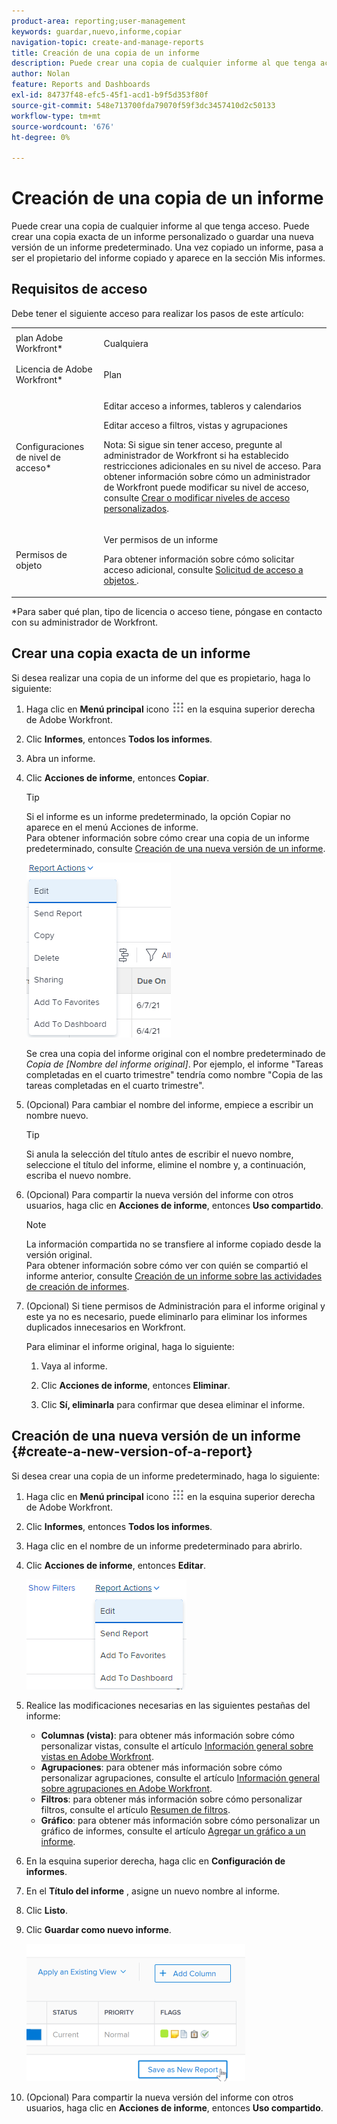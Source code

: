 ```yaml
---
product-area: reporting;user-management
keywords: guardar,nuevo,informe,copiar
navigation-topic: create-and-manage-reports
title: Creación de una copia de un informe
description: Puede crear una copia de cualquier informe al que tenga acceso. Puede crear una copia exacta de un informe personalizado o guardar una nueva versión de un informe predeterminado. Una vez copiado un informe, pasa a ser el propietario del informe copiado y aparece en la sección Mis informes.
author: Nolan
feature: Reports and Dashboards
exl-id: 84737f48-efc5-45f1-acd1-b9f5d353f80f
source-git-commit: 548e713700fda79070f59f3dc3457410d2c50133
workflow-type: tm+mt
source-wordcount: '676'
ht-degree: 0%

---
```


# Creación de una copia de un informe

Puede crear una copia de cualquier informe al que tenga acceso. Puede crear una copia exacta de un informe personalizado o guardar una nueva versión de un informe predeterminado. Una vez copiado un informe, pasa a ser el propietario del informe copiado y aparece en la sección Mis informes.

## Requisitos de acceso

Debe tener el siguiente acceso para realizar los pasos de este artículo:

<table style="table-layout:auto"> 
 <col> 
 <col> 
 <tbody> 
  <tr> 
   <td role="rowheader">plan Adobe Workfront*</td> 
   <td> <p>Cualquiera</p> </td> 
  </tr> 
  <tr> 
   <td role="rowheader">Licencia de Adobe Workfront*</td> 
   <td> <p>Plan </p> </td> 
  </tr> 
  <tr> 
   <td role="rowheader">Configuraciones de nivel de acceso*</td> 
   <td> <p>Editar acceso a informes, tableros y calendarios</p> <p>Editar acceso a filtros, vistas y agrupaciones</p> <p>Nota: Si sigue sin tener acceso, pregunte al administrador de Workfront si ha establecido restricciones adicionales en su nivel de acceso. Para obtener información sobre cómo un administrador de Workfront puede modificar su nivel de acceso, consulte <a href="../../../administration-and-setup/add-users/configure-and-grant-access/create-modify-access-levels.md" class="MCXref xref">Crear o modificar niveles de acceso personalizados</a>.</p> </td> 
  </tr> 
  <tr> 
   <td role="rowheader">Permisos de objeto</td> 
   <td> <p>Ver permisos de un informe</p> <p>Para obtener información sobre cómo solicitar acceso adicional, consulte <a href="../../../workfront-basics/grant-and-request-access-to-objects/request-access.md" class="MCXref xref">Solicitud de acceso a objetos </a>.</p> </td> 
  </tr> 
 </tbody> 
</table>

&#42;Para saber qué plan, tipo de licencia o acceso tiene, póngase en contacto con su administrador de Workfront.

## Crear una copia exacta de un informe

Si desea realizar una copia de un informe del que es propietario, haga lo siguiente:

1. Haga clic en **Menú principal** icono ![](assets/main-menu-icon.png) en la esquina superior derecha de Adobe Workfront.

1. Clic **Informes**, entonces **Todos los informes**.
1. Abra un informe.
1. Clic **Acciones de informe**, entonces **Copiar**.

   >[!TIP]
   >
   >Si el informe es un informe predeterminado, la opción Copiar no aparece en el menú Acciones de informe.\
   >Para obtener información sobre cómo crear una copia de un informe predeterminado, consulte [Creación de una nueva versión de un informe](#create-a-new-version-of-a-report).

   ![Copiar informe](assets/nwe-fulllistofreportactions-2022.png)

   Se crea una copia del informe original con el nombre predeterminado de *Copia de [Nombre del informe original]*. Por ejemplo, el informe &quot;Tareas completadas en el cuarto trimestre&quot; tendría como nombre &quot;Copia de las tareas completadas en el cuarto trimestre&quot;.

1. (Opcional) Para cambiar el nombre del informe, empiece a escribir un nombre nuevo.

   >[!TIP]
   >
   >Si anula la selección del título antes de escribir el nuevo nombre, seleccione el título del informe, elimine el nombre y, a continuación, escriba el nuevo nombre.

1. (Opcional) Para compartir la nueva versión del informe con otros usuarios, haga clic en **Acciones de informe**, entonces **Uso compartido**.

   >[!NOTE]
   >
   >La información compartida no se transfiere al informe copiado desde la versión original.\
   >Para obtener información sobre cómo ver con quién se compartió el informe anterior, consulte [Creación de un informe sobre las actividades de creación de informes](../../../reports-and-dashboards/reports/report-usage/create-report-reporting-activities.md#identify).

1. (Opcional) Si tiene permisos de Administración para el informe original y este ya no es necesario, puede eliminarlo para eliminar los informes duplicados innecesarios en Workfront.

   Para eliminar el informe original, haga lo siguiente:

   1. Vaya al informe.
   1. Clic **Acciones de informe**, entonces **Eliminar**.

   1. Clic **Sí, eliminarla** para confirmar que desea eliminar el informe.

## Creación de una nueva versión de un informe {#create-a-new-version-of-a-report}

Si desea crear una copia de un informe predeterminado, haga lo siguiente:

1. Haga clic en **Menú principal** icono ![](assets/main-menu-icon.png) en la esquina superior derecha de Adobe Workfront.

1. Clic **Informes**, entonces **Todos los informes**.
1. Haga clic en el nombre de un informe predeterminado para abrirlo.
1. Clic **Acciones de informe**, entonces **Editar**.

   ![Editar informe](assets/nwe-reportactionsfordefaultreport-2022.png)

1. Realice las modificaciones necesarias en las siguientes pestañas del informe:

   * **Columnas (vista)**: para obtener más información sobre cómo personalizar vistas, consulte el artículo [Información general sobre vistas en Adobe Workfront](../../../reports-and-dashboards/reports/reporting-elements/views-overview.md).
   * **Agrupaciones**: para obtener más información sobre cómo personalizar agrupaciones, consulte el artículo [Información general sobre agrupaciones en Adobe Workfront](../../../reports-and-dashboards/reports/reporting-elements/groupings-overview.md).
   * **Filtros**: para obtener más información sobre cómo personalizar filtros, consulte el artículo [Resumen de filtros](../../../reports-and-dashboards/reports/reporting-elements/filters-overview.md).
   * **Gráfico**: para obtener más información sobre cómo personalizar un gráfico de informes, consulte el artículo [Agregar un gráfico a un informe](../../../reports-and-dashboards/reports/creating-and-managing-reports/add-chart-report.md).

1. En la esquina superior derecha, haga clic en **Configuración de informes**.
1. En el **Título del informe** , asigne un nuevo nombre al informe.
1. Clic **Listo**.
1. Clic **Guardar como nuevo informe**.

   ![](assets/nwe-save-as-new-report-350x220.png)

1. (Opcional) Para compartir la nueva versión del informe con otros usuarios, haga clic en **Acciones de informe**, entonces **Uso compartido**.
